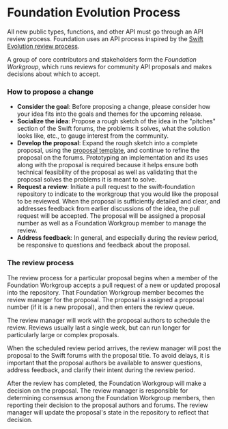 # Foundation Evolution Process

All new public types, functions, and other API must go through an API review process. Foundation uses an API process inspired by the [Swift Evolution review process](https://github.com/apple/swift-evolution/blob/main/process.md).

A group of core contributors and stakeholders form the _Foundation Workgroup_, which runs reviews for community API proposals and makes decisions about which to accept.

### How to propose a change

* **Consider the goal**: Before proposing a change, please consider how your idea fits into the goals and themes for the upcoming release. 
* **Socialize the idea**: Propose a rough sketch of the idea in the "pitches" section of the Swift forums, the problems it solves, what the solution looks like, etc., to gauge interest from the community.
* **Develop the proposal**: Expand the rough sketch into a complete proposal, using the [proposal template](Proposals/0000-template.md), and continue to refine the proposal on the forums. Prototyping an implementation and its uses along with the proposal is required because it helps ensure both technical feasibility of the proposal as well as validating that the proposal solves the problems it is meant to solve.
* **Request a review**: Initiate a pull request to the swift-foundation repository to indicate to the workgroup that you would like the proposal to be reviewed. When the proposal is sufficiently detailed and clear, and addresses feedback from earlier discussions of the idea, the pull request will be accepted. The proposal will be assigned a proposal number as well as a Foundation Workgroup member to manage the review.
* **Address feedback**: In general, and especially during the review period, be responsive to questions and feedback about the proposal.

### The review process

The review process for a particular proposal begins when a member of the Foundation Workgroup accepts a pull request of a new or updated proposal into the repository. That Foundation Workgroup member becomes the review manager for the proposal. The proposal is assigned a proposal number (if it is a new proposal), and then enters the review queue.

The review manager will work with the proposal authors to schedule the review. Reviews usually last a single week, but can run longer for particularly large or complex proposals.

When the scheduled review period arrives, the review manager will post the proposal to the Swift forums with the proposal title. To avoid delays, it is important that the proposal authors be available to answer questions, address feedback, and clarify their intent during the review period.

After the review has completed, the Foundation Workgroup will make a decision on the proposal. The review manager is responsible for determining consensus among the Foundation Workgroup members, then reporting their decision to the proposal authors and forums. The review manager will update the proposal's state in the repository to reflect that decision.

